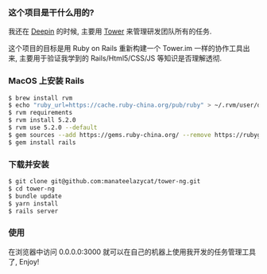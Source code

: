 ### 这个项目是干什么用的?

我还在 [Deepin](https://www.deepin.org/) 的时候, 主要用 [Tower](https://tower.im) 来管理研发团队所有的任务.

这个项目的目标是用 Ruby on Rails 重新构建一个 Tower.im 一样的协作工具出来, 主要用于验证我学到的 Rails/Html5/CSS/JS 等知识是否理解透彻.

### MacOS 上安装 Rails
```Bash
$ brew install rvm
$ echo "ruby_url=https://cache.ruby-china.org/pub/ruby" > ~/.rvm/user/db
$ rvm requirements
$ rvm install 5.2.0
$ rvm use 5.2.0 --default
$ gem sources --add https://gems.ruby-china.org/ --remove https://rubygems.org/
$ gem install rails
```

### 下载并安装
```Bash
$ git clone git@github.com:manateelazycat/tower-ng.git
$ cd tower-ng
$ bundle update
$ yarn install
$ rails server
```

### 使用
在浏览器中访问 0.0.0.0:3000 就可以在自己的机器上使用我开发的任务管理工具了, Enjoy!
